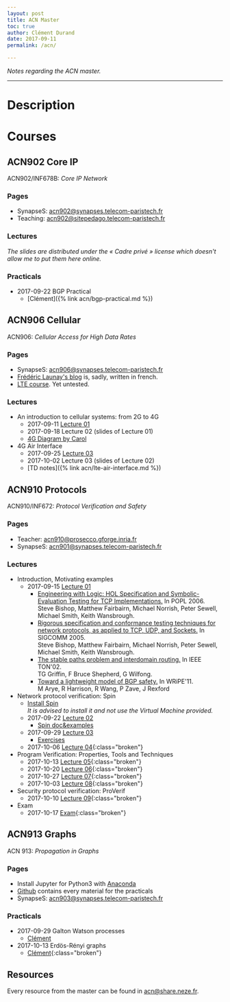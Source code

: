 ```yaml
---
layout: post
title: ACN Master
toc: true
author: Clément Durand
date: 2017-09-11
permalink: /acn/

---
```


*Notes regarding the ACN master.*

---

# Description

# Courses

## ACN902 Core IP

ACN902/INF678B: *Core IP Network*

### Pages

* SynapseS: [acn902@synapses.telecom-paristech.fr](https://synapses.telecom-paristech.fr/catalogue/2017-2018/ue/10739/ACN902-core-ip-network-inf678b)
* Teaching: [acn902@sitepedago.telecom-paristech.fr](https://sitepedago.telecom-paristech.fr/front/site_CoreIPNet.html)

### Lectures

*The slides are distributed under the « Cadre privé » license which doesn't allow me to put them here online.*

### Practicals

* 2017-09-22 BGP Practical
  * [Clément]({% link acn/bgp-practical.md %})

## ACN906 Cellular

ACN906: *Cellular Access for High Data Rates*

### Pages

* SynapseS: [acn906@synapses.telecom-paristech.fr](https://synapses.telecom-paristech.fr/catalogue/2017-2018/ue/10631/ACN906-cellular-access-for-high-data-rates)
* [Frédéric Launay's blog](http://blogs.univ-poitiers.fr/f-launay/) is, sadly, written in french.
* [LTE course](http://www.3glteinfo.com/lte-tutorial-free-online-lte-training-courses/). Yet untested.

### Lectures

* An introduction to cellular systems: from 2G to 4G
  * 2017-09-11 [Lecture 01](/share/acn/906/01-lte-archi-acn.pdf)
  * 2017-09-18 Lecture 02 (slides of Lecture 01)
  * [4G Diagram by Carol](/share/acn/906/lte-schema.pdf)
* 4G Air Interface
  * 2017-09-25 [Lecture 03](/share/acn/906/03-lte-phy-mac-rlc.pdf)
  * 2017-10-02 Lecture 03 (slides of Lecture 02)
  * [TD notes]({% link acn/lte-air-interface.md %})

## ACN910 Protocols

ACN910/INF672: *Protocol Verification and Safety*

### Pages

* Teacher: [acn910@prosecco.gforge.inria.fr](http://prosecco.gforge.inria.fr/personal/karthik/teaching/ACN910.html)
* SynapseS: [acn901@synapses.telecom-paristech.fr](https://synapses.telecom-paristech.fr/catalogue/2017-2018/ue/10825/ACN901-protocol-safety-and-verification)

### Lectures
* Introduction, Motivating examples
  * 2017-09-15 [Lecture 01](/share/acn/910/lecture01.pdf)
    * [Engineering with Logic: HOL Specification and Symbolic-Evaluation Testing for TCP Implementations.](http://www.cl.cam.ac.uk/~pes20/Netsem/paper3.pdf)
    In POPL 2006.<br/>
    Steve Bishop, Matthew Fairbairn, Michael Norrish, Peter Sewell, Michael Smith, Keith Wansbrough.
    * [Rigorous specification and conformance testing techniques for network protocols, as applied to TCP, UDP, and Sockets.](http://www.cl.cam.ac.uk/~pes20/Netsem/paper.pdf)
    In SIGCOMM 2005.<br/>
    Steve Bishop, Matthew Fairbairn, Michael Norrish, Peter Sewell, Michael Smith, Keith Wansbrough.
    * [The stable paths problem and interdomain routing.](/share/acn/910/00993304.pdf)
    In IEEE TON'02.<br/>
    TG Griffin, F Bruce Shepherd, G Wilfong.
    * [Toward a lightweight model of BGP safety.](/share/acn/910/bgp-wripe11.pdf)
    In WRiPE'11.<br/>
    M Arye, R Harrison, R Wang, P Zave, J Rexford
* Network protocol verification: Spin
  * [Install Spin](spin/)<br/>
  *It is advised to install it and not use the Virtual Machine provided.*
  * 2017-09-22 [Lecture 02](/share/acn/910/lecture02.pdf)
    * [Spin doc&examples](/share/acn/910/spin.zip)
  * 2017-09-29 [Lecture 03](/share/acn/910/lecture03.pdf)
    * [Exercises](/share/acn/910/exercises.zip)
  * 2017-10-06 [Lecture 04](/404){:class="broken"}
* Program Verification: Properties, Tools and Techniques
  * 2017-10-13 [Lecture 05](/404){:class="broken"}
  * 2017-10-20 [Lecture 06](/404){:class="broken"}
  * 2017-10-27 [Lecture 07](/404){:class="broken"}
  * 2017-10-03 [Lecture 08](/404){:class="broken"}
* Security protocol verification: ProVerif
  * 2017-10-10 [Lecture 09](/404){:class="broken"}
* Exam
  * 2017-10-17 [Exam](/404){:class="broken"}

## ACN913 Graphs

ACN 913: *Propagation in Graphs*

### Pages

* Install Jupyter for Python3 with [Anaconda](https://www.anaconda.com/download/)
* [Github](https://github.com/balouf/INF674) contains every material for the practicals
* SynapseS: [acn903@synapses.telecom-paristech.fr](https://synapses.telecom-paristech.fr/catalogue/2017-2018/ue/10417/ACN903-propagation-in-graphs)

### Practicals

* 2017-09-29 Galton Watson processes
  * [Clément](/share/acn/913/tp/01-Galton-Watson-TP.html)
* 2017-10-13 Erdös-Rényi graphs
  * [Clément](/share/acn/913/tp/02-Erdos-Renyi-TP.html){:class="broken"}

## Resources

Every resource from the master can be found in [acn@share.neze.fr](/share/acn/).
